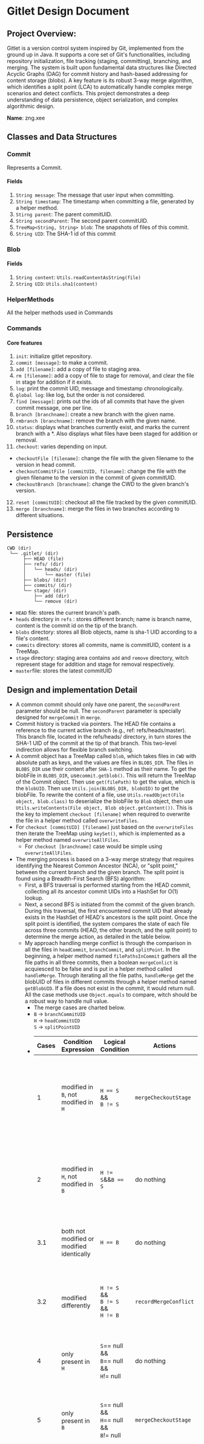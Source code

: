 # Gitlet Design Document

## Project Overview:
Gitlet is a version control system inspired by Git, implemented from the ground up in Java. It supports a core set of Git's functionalities, including repository initialization, file tracking (staging, committing), branching, and merging. The system is built upon fundamental data structures like Directed Acyclic Graphs (DAG) for commit history and hash-based addressing for content storage (blobs). A key feature is its robust 3-way merge algorithm, which identifies a split point (LCA) to automatically handle complex merge scenarios and detect conflicts. This project demonstrates a deep understanding of data persistence, object serialization, and complex algorithmic design.

**Name**: zng.xee

## Classes and Data Structures

### Commit
Represents a Commit.

#### Fields

1. `String message`: The message that user input when committing.
2. `String timestamp`: The timestamp when committing a file, generated by a helper method.
3. `Stirng parent`: The parent commitUID.
4. `String secondParent`: The second parent commitUID.
5. `TreeMap<String, String> blob`: The snapshots of files of this commit.
6. `String UID`: The SHA-1 id of this commit


### Blob

#### Fields

1. `String content`: `Utils.readContentAsString(file)`
2. `String UID`: `Utils.sha1(content)`


### HelperMethods

All the helper methods used in Commands


### Commands

#### Core features

1. `init`: initialize gitlet repository.
2. `commit [message]`: to make a commit.
3. `add [filename]`: add a copy of file to staging area.
4. `rm [filename]`: add a copy of file to stage for removal, and clear the file in stage for addition if it exists.
5. `log`: print the commit UID, message and timestamp chronologically.
6. `global log`: like log, but the order is not considered.
7. `find [message]`: prints out the ids of all commits that have the given commit message, one per line.
8. `branch [branchname]`: create a new branch with the given name.
9. `rmbranch [branchname]`: remove the branch with the given name.
10. `status`: displays what branches currently exist, and marks the current branch with a *. Also displays what files have been staged for addition or removal.
11. `checkout`:  varies depending on input.
+ `checkoutFile [filename]`: change the file with the given filename to the version in head commit.
+ `checkoutCommitFile [commitUID, filename]`: change the file with the given filename to the version in the commit of given commitUID.
+ `checkoutBranch [branchname]`: change the CWD to the given branch's version.
12. `reset [commitUID]`: checkout all the file tracked by the given commitUID.
13. `merge [branchname]`: merge the files in two branches according to different situations.


## Persistence
```
CWD (dir)
 └── .gitlet/ (dir)
      ├── HEAD (file)
      ├── refs/ (dir)
      │   └── heads/ (dir)
      │       └── master (file)
      ├── blobs/ (dir)
      ├── commits/ (dir)
      └── stage/ (dir)
          ├── add (dir)
          └── remove (dir)
```

+ `HEAD` file: stores the current branch's path.
+ `heads` directory in `refs` : stores different branch; name is branch name, content is the commit id on the tip of the branch.
+ `blobs` directory: stores all Blob objects, name is sha-1 UID according to a file's content.
+ `commits` directory: stores all commits, name is commitUID, content is a TreeMap.
+ `stage` directory: staging area contains `add` and `remove` directory, witch represent stage for addition and stage for removal respectively.
+ `master`file: stores the latest commitUID


## Design and implementation Detail
+ A common commit should only have one parent, the `secondParent` parameter should be null. 
The `secondParent` parameter is specially designed for `mergeCommit` in `merge`.
+ Commit history is tracked via pointers. The HEAD file contains a reference to the current active branch 
(e.g., ref: refs/heads/master). This branch file, located in the refs/heads/ directory, in turn stores the SHA-1 UID of the commit at the tip of that branch. 
This two-level indirection allows for flexible branch switching.
+ A commit object has a TreeMap called `blob`, which takes files in `CWD` with absolute path as keys, and the values are files in `BLOBS_DIR`.
The files in `BLOBS_DIR` use their content after `SHA-1` method as their name. To get the blobFile in `BLOBS_DIR`, use`commit.getblob()`. This will return the
TreeMap of the Commit object. Then use `get(filePath)` to get the value, which is the `blobUID`. Then use `Utils.join(BLOBS_DIR, blobUID)` to get the blobFile.
To rewrite the content of a file, use `Utils.readObject(File object, blob.class)` to deserialize the
blobFile to `Blob` object, then use `Utils.writeContents(File object, Blob object.getContent())`. This is the key to implement `checkout [filename]` when required to overwrite the file
in a helper method called `overwriteFiles`.
+ For `checkout [commitUID] [filename]` just based on the `overwriteFiles` then iterate the TreeMap using `keySet()`,
which is implemented as a helper method named `overwriteAllFiles`.
  + For `checkout [branchname]` case would be simple using `overwriteAllFiles`.
+ The merging process is based on a 3-way merge strategy that requires identifying the Nearest Common Ancestor (NCA), or "split point," between the current branch and the given branch.
The split point is found using a Breadth-First Search (BFS) algorithm:
  + First, a BFS traversal is performed starting from the HEAD commit, collecting all its ancestor commit UIDs into a HashSet for O(1) lookup.
  + Next, a second BFS is initiated from the commit of the given branch. During this traversal, the first encountered commit UID that already exists in the HashSet of HEAD's ancestors is the split point.
  Once the split point is identified, the system compares the state of each file across three commits (HEAD, the other branch, and the split point) to determine the merge action, as detailed in the table below.
  + My approach handling merge conflict is through the comparison in all the files in `headCommit`, `branchCommit`, and `splitPoint`.
  In the beginning, a helper method named `filePathsInCommit` gathers all the file paths in all three commits, then a boolean
  `mergeConlict` is acquiesced to be false and is put in a helper method called `handleMerge`. 
  Through iterating all the file paths, `handleMerge` get the blobUID of files in different commits through a helper method
  named `getBlobUID`. If a file does not exist in the commit, it would return null. All the case methods use `Object.equals`
  to compare, witch should be a robust way to handle null value.
    + The merge cases are charted below.
    + `B` -> `branchCommitUID`
    <br/>`H` -> `headCommitUID`
    <br/>`S` -> `splitPointUID`
    + | Cases | Condition<br/>Expression                  | Logical<br/>Condition                                  | Actions               | Rationale                                                                                                             | 
      |-------|-------------------------------------------|--------------------------------------------------------|-----------------------|-----------------------------------------------------------------------------------------------------------------------|
      | 1     | modified in `B`, not modified in `H`      | `H == S`<br/>&&<br/>`B != S`                           | `mergeCheckoutStage`  | The file is not modified in current branch, should merge the other branch modification directly.                      |
      | 2     | modified in `H`, not modified in `B`      | `H != S`&&`B == S`                                     | do nothing            | The file is not modified in other branch, should keep the modification in current branch.                             |
      | 3.1   | both not modified or modified identically | `H == B`                                               | do nothing            | The contents of two files are identical, should take no action.                                                       |
      | 3.2   | modified differently                      | `H != S`<br/>&&<br/>`B != S`<br/>&&<br/>`H != B`       | `recordMergeConflict` | The contents of two files are modified differently, should handle the conflict manually.                              |
      | 4     | only present in `H`                       | `S`== null<br/>&&<br/>`B`== null<br/>&&<br/>`H`!= null | do nothing            | The file is particular in current branch, should keep the file.                                                       |
      | 5     | only present in `B`                       | `S`== null<br/>&&<br/>`H`== null<br/>&&<br/>`B`!= null | `mergeCheckoutStage`  | The file is new in given branch, should should be merged to current branch.                                           |
      | 6     | deleted in `B`, not modified in `H`       | `H == S`<br/>&&<br/>`B`== null                         | `mergeRemoveUntrack`  | The file has been deleted in the given branch, while not been modified in the current branch, should add for removal. |
      | 7     | deleted in `H`, not modified in `B`       | `H`== null<br/>&&<br/>`B == S`                         | do nothing            | The file has been deleted in the current branch, should keep the deletion.                                            |
    + Specifically, a merge conflict would be encountered in `case3Part2`. My solution to merge conflict is to set the boolean `mergeConflict`
    into true, then call a helper method named `recordMergeConflict`. Initially, the content strings for both HEAD and the branch are empty. Only when the `headCommitBlobUID` or the `branchCommitUID` is not null should these two have contents.
    + For `log` in merged cases, my solution is judging if the given commit has two parents.